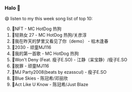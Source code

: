

### Halo 👋

😄 listen to my this week song list of top 10:

0. 🌈NFT - MC HotDog 热狗
1. 🌈轻熟女 27 - MC HotDog 热狗/关彦淳
2. 🌈我在昨天的梦里又看见了你（demo） - 枯木逢春
3. 🌈2030 - 顽童MJ116
4. 🌈我的第一首歌 - MC HotDog 热狗
5. 🌈Won't Deny (Feat. 瘦子E.SO) - 江静（呆宝静）/瘦子E.SO
6. 🌈脱罪 - 顽童MJ116
7. 🌈MJ Party2008(beats by ezasscul) - 瘦子E.SO
8. 🌈Blue Skies - 陈冠希/邓丽欣
9. 🌈Act Like U Know - 陈冠希/Just Blaze

